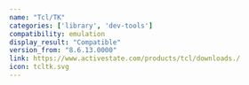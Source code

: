 ```yaml
---
name: "Tcl/TK"
categories: ['library', 'dev-tools']
compatibility: emulation
display_result: "Compatible"
version_from: "8.6.13.0000"
link: https://www.activestate.com/products/tcl/downloads./
icon: tcltk.svg
---
```


